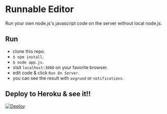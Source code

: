# Runnable Editor

Run your own node.js's javascript code on the server without local node.js.

## Run

* clone this repo.
* `$ npm install`.
* `$ node app.js`.
* visit `localhost:3000` on your favorite browser.
* edit code & click `Run On Server`.
* you can see the result with `avgrund` or `notifications`.

## Deploy to Heroku & see it!!

[![Deploy](https://www.herokucdn.com/deploy/button.png)](https://heroku.com/deploy?template=https://github.com/chitacan/runnable-editor)
